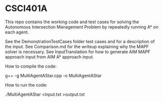 # CSCI401A

This repo contains the working code and test cases for solving the Autonomous Intersection Management Problem by repeatedly running A\* on each agent. 

See the DemonstrationTestCases folder test cases and for a description of the input. See Comparison.md for the writeup explaining why the MAPF solver is necessary. See InputTranslation for how to generate AIM MAPF approach input from AIM A\* approach input. 

How to compile the code:

g++ -g MultiAgentAStar.cpp -o MultiAgentAStar

How to run the code:

./MultiAgentAStar <input.txt >output.txt

